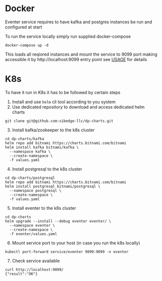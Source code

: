 # Docker

Eventer service requires to have kafka and postgres instances be run and configured at start

To run the service locally simply run supplied docker-compose

```shell
docker-compose up -d
```

This loads all reqiored instances and mount the service to 9099 port making accessible it by
http://localhost:9099 entry point see [USAGE](./USAGE.md) for details

# K8s

To have it run in K8s it has to be followed by certain steps

1. Install and use `helm` cli tool according to you system
2. Use dedicated repository to download and access dedicated helm charts
```shell
git clone git@github.com:sibedge-llc/dp-charts.git
```
3. Install kafka/zookeeper to the k8s cluster
```shell
cd dp-charts/kafka
helm repo add bitnami https://charts.bitnami.com/bitnami
helm install kafka bitnami/kafka \
  --namespace kafka \
  --create-namespace \
  -f values.yaml
```
4. Install postgresql to the k8s cluster
```shell
cd dp-charts/postgresql
helm repo add bitnami https://charts.bitnami.com/bitnami
helm install postgresql bitnami/postgresql \
  --namespace postgresql \
  --create-namespace \
  -f values.yaml
```
5. Install eventer to the k8s cluster
```shell
cd dp-charts
helm upgrade --install --debug eventer eventer/ \
  --namespace eventer \
  --create-namespace \
  -f eventer/values.yaml
```

6. Mount service port to your host (in case you run the k8s locally)
```shell
kubectl port-forward service/eventer 9099:9099 -n eventer
```

7. Check service available
```shell
curl http://localhost:9099/
{"result":"OK"}
```
